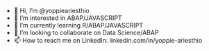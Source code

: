 - 👋 Hi, I’m @yoppieariesthio
- 👀 I’m interested in ABAP/JAVASCRIPT
- 🌱 I’m currently learning R/ABAP/JAVASCRIPT
- 💞️ I’m looking to collaborate on Data Science/ABAP
- 📫 How to reach me on LinkedIn: linkedin.com/in/yoppie-ariesthio

<!---
yoppieariesthio/yoppieariesthio is a ✨ special ✨ repository because its `README.md` (this file) appears on your GitHub profile.
You can click the Preview link to take a look at your changes.
--->
